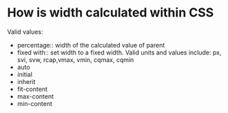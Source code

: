 # How is width calculated within CSS

Valid values:

- percentage:: width of the calculated value of parent
- fixed with:: set width to a fixed width. Valid units and values include: px, svi, svw, rcap,vmax, vmin, cqmax, cqmin
- auto
- initial
- inherit
- fit-content
- max-content
- min-content
